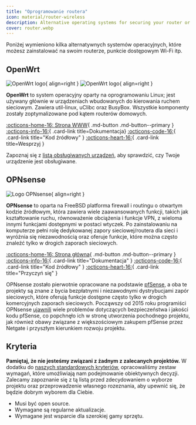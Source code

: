 ```yaml
---
title: "Oprogramowanie routera"
icon: material/router-wireless
description: Alternative operating systems for securing your router or Wi-Fi access point.
cover: router.webp
---
```


Poniżej wymieniono kilka alternatywnych systemów operacyjnych, które możesz zainstalować na swoim routerze, punkcie dostępowym Wi-Fi itp.

## OpenWrt

<div class="admonition recommendation" markdown>

![OpenWrt logo](assets/img/router/openwrt.svg#only-light){ align=right }
![OpenWrt logo](assets/img/router/openwrt-dark.svg#only-dark){ align=right }

**OpenWrt** to system operacyjny oparty na oprogramowaniu Linux; jest używany głównie w urządzeniach wbudowanych do kierowania ruchem sieciowym. Zawiera util-linux, uClibc oraz BusyBox. Wszystkie komponenty zostały zoptymalizowane pod kątem routerów domowych.

[:octicons-home-16: Strona WWW](https://openwrt.org){ .md-button .md-button--primary }
[:octicons-info-16:](https://openwrt.org/docs/start){ .card-link title=Dokumentacja}
[:octicons-code-16:](https://github.com/openwrt/openwrt){ .card-link title="Kod źródłowy" }
[:octicons-heart-16:](https://openwrt.org/donate){ .card-link title=Wesprzyj }

</details>

</div>

Zapoznaj się z [listą obsługiwanych urządzeń](https://openwrt.org/toh/start), aby sprawdzić, czy Twoje urządzenie jest obsługiwane.

## OPNsense

<div class="admonition recommendation" markdown>

![Logo OPNsense](assets/img/router/opnsense.svg){ align=right }

**OPNsense** to oparta na FreeBSD platforma firewall i routingu o otwartym kodzie źródłowym, która zawiera wiele zaawansowanych funkcji, takich jak kształtowanie ruchu, równoważenie obciążenia i funkcje VPN, z wieloma innymi funkcjami dostępnymi w postaci wtyczek. Po zainstalowaniu na komputerze pełni rolę dedykowanej zapory sieciowej/routera dla sieci i wyróżnia się niezawodnością oraz oferuje funkcje, które można często znaleźć tylko w drogich zaporach sieciowych.

[:octicons-home-16: Strona główna](https://opnsense.org){ .md-button .md-button--primary }
[:octicons-info-16:](https://docs.opnsense.org/index.html){ .card-link title="Dokumentacja" }
[:octicons-code-16:](https://github.com/opnsense){ .card-link title="Kod źródłowy" }
[:octicons-heart-16:](https://opnsense.org/donate){ .card-link title="Przyczyń się" }

</details>

</div>

OPNsense zostało pierwotnie opracowane na podstawie [pfSense](https://en.wikipedia.org/wiki/PfSense), a oba te projekty są znane z bycia bezpłatnymi i niezawodnymi dystrybucjami zapór sieciowych, które oferują funkcje dostępne często tylko w drogich komercyjnych zaporach sieciowych. Począwszy od 2015 roku programiści OPNsense [ujawnili](https://docs.opnsense.org/history/thefork.html) wiele problemów dotyczących bezpieczeństwa i jakości kodu pfSense, co popchnęło ich w stronę utworzenia pochodnego projektu, jak również obawy związane z większościowym zakupem pfSense przez Netgate i przyszłym kierunkiem rozwoju projektu.

## Kryteria

**Pamiętaj, że nie jesteśmy związani z żadnym z zalecanych projektów.** W dodatku do [naszych standardowych kryteriów](about/criteria.md), opracowaliśmy zestaw wymagań, które umożliwiają nam podejmowanie obiektywnych decyzji. Zalecamy zapoznanie się z tą listą przed zdecydowaniem o wyborze projektu oraz przeprowadzenie własnego rozeznania, aby upewnić się, że będzie dobrym wyborem dla Ciebie.

- Musi być open source.
- Wymagane są regularne aktualizacje.
- Wymagane jest wsparcie dla szerokiej gamy sprzętu.
